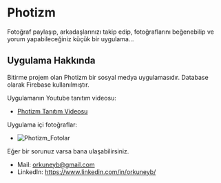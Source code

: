 # Photizm

Fotoğraf paylaşıp, arkadaşlarınızı takip edip, fotoğraflarını beğenebilip ve yorum yapabileceğiniz küçük bir uygulama...

## Uygulama Hakkında

Bitirme projem olan Photizm bir sosyal medya uygulamasıdır. Database olarak Firebase kullanılmıştır.

Uygulamanın Youtube tanıtım videosu:

- [Photizm Tanıtım Videosu](https://www.youtube.com/watch?v=7aCPMkvvdmA)

 Uygulama içi fotoğraflar:
- ![Photizm_Fotolar](https://user-images.githubusercontent.com/77841710/194728844-f1c517ce-5f2b-4ffd-831e-c312106f3277.jpg)

Eğer bir sorunuz varsa bana ulaşabilirsiniz.
- Mail: orkuneyb@gmail.com
- LinkedIn: https://www.linkedin.com/in/orkuneyb/
